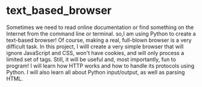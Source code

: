 # text_based_browser
Sometimes we need to read online documentation or find something on the Internet from the command line or terminal. so,I am using Python to create a text-based browser! Of course, making a real, full-blown browser is a very difficult task. In this project, I willl create a very simple browser that will ignore JavaScript and CSS, won't have cookies, and will only process a limited set of tags. Still, it will be useful and, most importantly, fun to program!
I will learn how HTTP works and how to handle its protocols using Python. I will also learn all about Python input/output, as well as parsing HTML.
